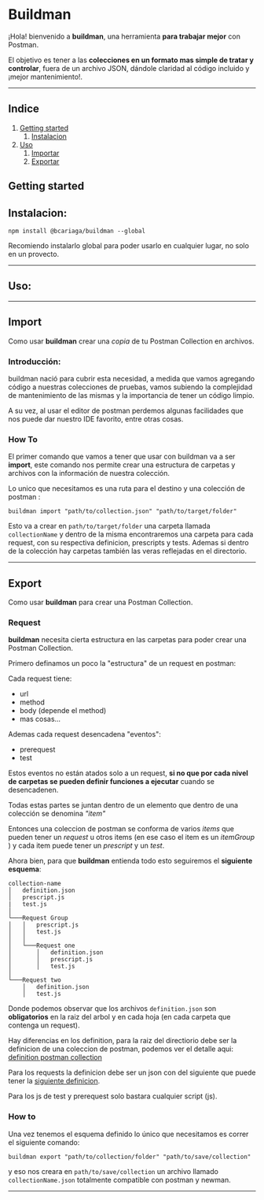 # Buildman

¡Hola! bienvenido a **buildman**, una herramienta **para trabajar mejor** con Postman.

El objetivo es tener a las **colecciones en un formato mas simple de tratar y controlar**, fuera de un archivo JSON, dándole claridad al código incluido y ¡mejor mantenimiento!.

---

## Indice

1. [Getting started](##Getting%20started)
    1. [Instalacion](##Instalacion:)
2. [Uso](##Uso:)
    1. [Importar](##Import)
    2. [Exportar](##Export)


## Getting started

## Instalacion:

```shell
npm install @bcariaga/buildman --global
```

Recomiendo instalarlo global para poder usarlo en cualquier lugar, no solo en un provecto.

---

## Uso:

--- 

## Import

Como usar **buildman** crear una _copia_ de tu Postman Collection en archivos.

### Introducción:

buildman nació para cubrir esta necesidad, a medida que vamos agregando código a nuestras colecciones de pruebas, vamos subiendo la complejidad de mantenimiento de las mismas y la importancia de tener un código limpio.

A su vez, al usar el editor de postman perdemos algunas facilidades que nos puede dar nuestro IDE favorito, entre otras cosas.

### How To

El primer comando que vamos a tener que usar con buildman va a ser **import**, este comando nos permite crear una estructura de carpetas y archivos con la información de nuestra colección.

Lo unico que necesitamos es una ruta para el destino y una colección de postman :

`buildman import "path/to/collection.json" "path/to/target/folder"`

Esto va a crear en `path/to/target/folder` una carpeta llamada `collectionName` y dentro de la misma encontraremos una carpeta para cada request, con su respectiva definicion, prescripts y tests. Ademas si dentro de la colección hay carpetas también las veras reflejadas en el directorio.

---

## Export

Como usar **buildman** para crear una Postman Collection.

### Request

**buildman** necesita cierta estructura en las carpetas para poder crear una Postman Collection.

Primero definamos un poco la "estructura" de un request en postman:

Cada request tiene:
+ url
+ method
+ body (depende el method)
+ mas cosas...

Ademas cada request desencadena "eventos":
+ prerequest
+ test

Estos eventos no están atados solo a un request, **si no que por cada nivel de carpetas se pueden definir funciones a ejecutar** cuando se desencadenen. 


Todas estas partes se juntan dentro de un elemento que dentro de una colección se denomina  _"item"_

Entonces una coleccion de postman se conforma de varios _items_ que pueden tener un _request_ u otros items (en ese caso el item es un _itemGroup_ ) y cada item puede tener un _prescript_ y un _test_.


Ahora bien, para que **buildman** entienda todo esto seguiremos el **siguiente esquema**:

```
collection-name
│   definition.json
│   prescript.js
|   test.js   
│
└───Request Group
│   │   prescript.js
│   │   test.js
│   │
│   └───Request one
│       │   definition.json
│       │   prescript.js
│       │   test.js
│   
└───Request two
    │   definition.json
    │   test.js
```

Donde podemos observar que los archivos `definition.json` son **obligatorios** en la raiz del arbol y en cada hoja (en cada carpeta que contenga un request).

Hay diferencias en los definition, para la raiz del directiorio debe ser la definicion de una coleccion de postman, podemos ver el detalle aqui: [definition postman collection](https://www.postmanlabs.com/postman-collection/Collection.html#~definition)

Para los requests la definicion debe ser un json con del siguiente que puede tener la [siguiente definicion](https://www.postmanlabs.com/postman-collection/Request.html#~definition).

Para los js de test y prerequest solo bastara cualquier script (js).

### How to

Una vez tenemos el esquema definido lo único que necesitamos es correr el siguiente comando:

```shell
buildman export "path/to/collection/folder" "path/to/save/collection"
```

y eso nos creara en `path/to/save/collection` un archivo llamado `collectionName.json` totalmente compatible con postman y newman.

---